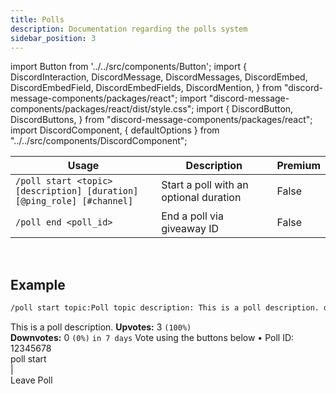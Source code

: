 ```yaml
---
title: Polls
description: Documentation regarding the polls system
sidebar_position: 3
---
```


import Button from '../../src/components/Button';
import {
  DiscordInteraction,
  DiscordMessage,
  DiscordMessages,
  DiscordEmbed,
  DiscordEmbedField,
  DiscordEmbedFields,
  DiscordMention,
} from "discord-message-components/packages/react";
import "discord-message-components/packages/react/dist/style.css";
import {
  DiscordButton,
  DiscordButtons,
} from "discord-message-components/packages/react";
import DiscordComponent, { defaultOptions } from "../../src/components/DiscordComponent";

|     Usage               |  Description   | Premium |
| ----------------------- | ----------- | ----------- |
| <code>/poll start &lt;topic&gt; [description] [duration] [@ping_role] [#channel]</code> | Start a poll with an optional duration       |   False        |
| <code>/poll end &lt;poll_id&gt;</code>   | End a poll via giveaway ID        |     False        |

<br/>

## Example

```txt
/poll start topic:Poll topic description: This is a poll description. duration: 7d
```

<DiscordComponent>
    <DiscordMessage author="Docs Bot" avatar="blue" bot>
        <DiscordEmbed
        embedTitle="Poll topic"
        borderColor="#5865f2"
        timestamp="12/24/2022"
        authorIcon="/img/logo.png"
        footerIcon="/img/logo.png"
        authorName="Poll by User#0000"
        >
        This is a poll description.            
            <DiscordEmbedFields slot="fields" inline="true">
                <DiscordEmbedField fieldTitle="Votes">
                <strong>Upvotes:</strong> 3 <code>(100%)</code>
                <br/>
                <strong>Downvotes:</strong> 0 <code>(0%)</code>
                </DiscordEmbedField>
                <DiscordEmbedField fieldTitle="Ends">
                <code>in 7 days</code>
                </DiscordEmbedField>
            </DiscordEmbedFields>
            <span slot="footer">Vote using the buttons below • Poll ID: 12345678</span>
        </DiscordEmbed>
      <div slot="interactions">
        <DiscordInteraction profile="bob" command>
          poll start
        </DiscordInteraction>
      </div>
      <div>
        <DiscordButtons>
          <DiscordButton type="success" emoji="✅"></DiscordButton>
          <DiscordButton type="secondary" disabled="true">|</DiscordButton>
          <DiscordButton type="danger" emoji="❌"></DiscordButton>
        </DiscordButtons>
      </div>
      <div slot="actions">
        <DiscordButtons>
          <DiscordButton type="danger" emoji="🚪">Leave Poll</DiscordButton>
        </DiscordButtons>
      </div>
    </DiscordMessage>
</DiscordComponent>

<br/>